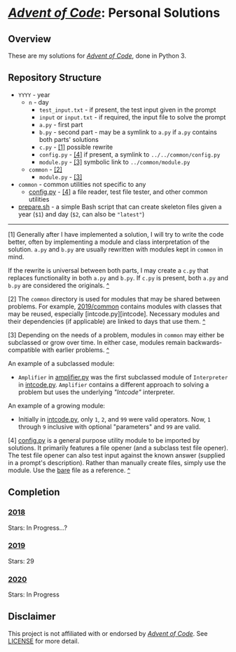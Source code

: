 # *[Advent of Code][aoc]*: Personal Solutions

## Overview

These are my solutions for *[Advent of Code][aoc]*, done in Python 3.

## Repository Structure

- `YYYY` - year
    - `n` - day
        - `test_input.txt` -  if present, the test input given in the prompt
        - `input` or `input.txt` - if required, the input file to solve the prompt
        - `a.py` - first part
        - `b.py` - second part - may be a symlink to `a.py` if `a.py` contains both parts' solutions
        - `c.py` - [[1]](#note-1) possible rewrite
        - `config.py` - [[4]](#note-4) if present, a symlink to `../../common/config.py`
        - `module.py` - [[3]](#note-3) symbolic link to `../common/module.py`
    - `common` - [[2]](#note-2)
        - `module.py` - [[3]](#note-3)
- `common` - common utilities not specific to any
    - [config.py] - [[4]](#note-4) a file reader, test file tester, and other common utilities
- [prepare.sh] - a simple Bash script that can create skeleton files given a year (`$1`) and day (`$2`, can also be `"latest"`)

----

<a id="note-1">\[1\]</a> Generally after I have implemented a solution, I will try to write the code better, often by implementing a module and class interpretation of the solution. `a.py` and `b.py` are usually rewritten with modules kept in `common` in mind.

If the rewrite is universal between both parts, I may create a `c.py` that replaces functionality in both `a.py` and `b.py`. If `c.py` is present, both `a.py` and `b.py` are considered the originals. [^](#repository-structure)

<a id="note-2">\[2\]</a> The `common` directory is used for modules that may be shared between problems. For example, [2019/common](2019/common) contains modules with classes that may be reused, especially [intcode.py][intcode]. Necessary modules and their dependencies (if applicable) are linked to days that use them. [^](#repository-structure)

<a id="note-3">\[3\]</a> Depending on the needs of a problem, modules in `common` may either be subclassed or grow over time. In either case, modules remain backwards-compatible with earlier problems. [^](#repository-structure)

An example of a subclassed module:
- `Amplifier` in [amplifier.py] was the first subclassed module of `Interpreter` in [intcode.py]. `Amplifier` contains a different approach to solving a problem but uses the underlying *"Intcode"* interpreter.

An example of a growing module:
- Initially in [intcode.py], only `1`, `2`, and `99` were valid operators. Now, `1` through `9` inclusive with optional "parameters" and `99` are valid.

<a id="note-4">\[4\]</a> [config.py] is a general purpose utility module to be imported by solutions. It primarily features a file opener (and a subclass test file opener). The test file opener can also test input against the known answer (supplied in a prompt's description). Rather than manually create files, simply use the module. Use the [bare](common/a.py) file as a reference. [^](#repository-structure)

## Completion

### [2018](2018)

Stars: In Progress...?

### [2019](2019)

Stars: 29

### [2020](2020)

Stars: In Progress

## Disclaimer

This project is not affiliated with or endorsed by *[Advent of Code][aoc]*. See [LICENSE](LICENSE) for more detail.

[aoc]: https://adventofcode.com/
[intcode.py]: 2019/common/intcode.py
[amplifier.py]: 2019/common/amplifier.py
[config.py]: common/config.py
[prepare.sh]: prepare.sh

